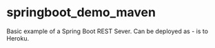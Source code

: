 # springboot_demo_maven

Basic example of a Spring Boot REST Sever. Can be deployed as - is to Heroku.
